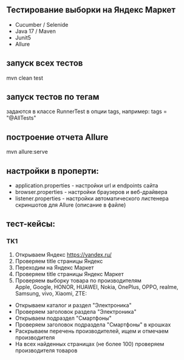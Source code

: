 ## Тестирование выборки на Яндекс Маркет
* Cucumber / Selenide
* Java 17 / Maven
* Junit5
* Allure

## запуск всех тестов
mvn clean test

## запуск тестов по тегам
задаются в классе RunnerTest в опции tags, например:
tags = "@AllTests"

## построение отчета Allure
mvn allure:serve

## настройки в проперти:
* application.properties - настройки url и endpoints сайта
* browser.properties - настройки браузеров и веб-драйвера
* listener.properties - настройки автоматического листенера скриншотов для Allure (описание в файле)

## тест-кейсы:
### ТК1
1. Открываем Яндекс https://yandex.ru/
2. Проверяем title страницы Яндекс
3. Переходим на Яндекс Маркет
4. Проверяем title страницы Яндекс Маркет
5. Проверяем выборку товара по производителям<br>
   Apple, Google, HONOR, HUAWEI, Nokia, OnePlus, OPPO, realme, Samsung, vivo, Xiaomi, ZTE:
  * Открываем каталог и раздел "Электроника"
  * Проверяем заголовок раздела "Электроника"
  * Открываем подраздел "Смартфоны"
  * Проверяем заголовок подраздела "Смартфоны" в крошках
  * Раскрываем перечень производителей, ищем и отмечаем производителя
  * На всех найденных страницах (не более 100) проверяем производителя товаров